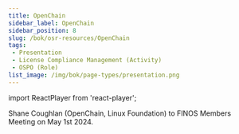```yaml
---
title: OpenChain
sidebar_label: OpenChain
sidebar_position: 8
slug: /bok/osr-resources/OpenChain
tags:
 - Presentation
 - License Compliance Management (Activity)
 - OSPO (Role)
list_image: /img/bok/page-types/presentation.png  
---
```


import ReactPlayer from 'react-player';


<Bio name="Shane Coughlan" organisation="OpenChain, Linux Foundation" image="/img/people/shane.jpeg">
Shane Coughlan (OpenChain, Linux Foundation) to FINOS Members Meeting on May 1st 2024. </Bio>

<ReactPlayer playing controls width="100%" height="400px" url="https://www.finos.org/hubfs/Projects%20%2B%20SIGs/Open%20Source%20Readiness%20OSR/2024-05%20-%20OSR%20Meeting%20Shane%20Coughlan%20Presentation.mp4" />
